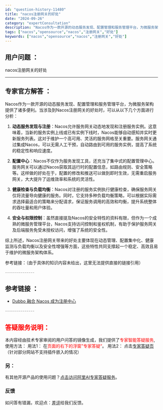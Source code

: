 ```yaml
---
id: "question-history-11480"
title: "nacos注册网关的好处"
date: "2024-09-26"
category: "expertConsultation"
description: "Nacos作为一款开源的动态服务发现、配置管理和服务管理平台，为微服务架构提供了诸多便利。当涉及到Nacos注册网关的好处时，可以从以下几个方面进行分析：1. **动态服务发现与注册**：Nacos允许服务网关动态地发现和注册服务实例。这意味着，当新的服务实例上线或已有实例下线时，Nacos能够自动"
tags: ["nacos","opensource","nacos","注册网关","好处"]
keywords: ["nacos","opensource","nacos","注册网关","好处"]
---
```


## 用户问题 ： 
 nacos注册网关的好处  

---------------
## 专家官方解答 ：

Nacos作为一款开源的动态服务发现、配置管理和服务管理平台，为微服务架构提供了诸多便利。当涉及到Nacos注册网关的好处时，可以从以下几个方面进行分析：

1. **动态服务发现与注册**：Nacos允许服务网关动态地发现和注册服务实例。这意味着，当新的服务实例上线或已有实例下线时，Nacos能够自动感知并实时更新服务列表。这对于维护一个高可用、灵活的服务网格至关重要。服务网关通过集成Nacos，可以无需人工干预，自动路由到可用的服务实例，提高了系统的稳定性和响应速度。

2. **配置中心**：Nacos不仅作为服务发现工具，还充当了集中式的配置管理中心。服务网关可以通过Nacos获取其运行时的配置信息，如路由规则、安全策略等。这样做的好处在于，配置的修改和推送可以做到即时生效，无需重启服务网关，大大提升了运维效率和系统的灵活性。

3. **健康检查与负载均衡**：Nacos对注册的服务实例执行健康检查，确保服务网关仅将流量导向健康的服务。同时，它支持多种负载均衡策略，可以根据实际需求选择最适合的策略来分配请求，保证服务调用的高效和均衡，提升系统整体的吞吐量和用户体验。

4. **安全与权限控制**：虽然直接提及Nacos的安全特性的资料有限，但作为一个成熟的微服务管理平台，Nacos支持访问控制和鉴权机制，有助于保护服务网关及后端服务免受未授权访问，增强了系统的安全性。

综上所述，Nacos注册网关带来的好处主要体现在动态管理、配置集中化、健康监测与负载均衡以及安全性增强等方面，这些特性共同支撑起一个稳定、高效且易于维护的微服务架构体系。

参考链接：（由于具体的知识内容未给出，这里无法提供直接的链接引用）


<font color="#949494">---------------</font> 


## 参考链接 ：

* [Dubbo 融合 Nacos 成为注册中心](https://nacos.io/docs/latest/ecology/use-nacos-with-dubbo)


 <font color="#949494">---------------</font> 
 


## <font color="#FF0000">答疑服务说明：</font> 

本内容经由技术专家审阅的用户问答的镜像生成，我们提供了<font color="#FF0000">专家智能答疑服务</font>,使用方法：
用法1： 在<font color="#FF0000">页面的右下的浮窗”专家答疑“</font>。
用法2： 点击[专家答疑页](https://answer.opensource.alibaba.com/docs/intro)（针对部分网站不支持插件嵌入的情况）
### 另：


有其他开源产品的使用问题？[点击访问阿里AI专家答疑服务](https://answer.opensource.alibaba.com/docs/intro)。
### 反馈
如问答有错漏，欢迎点：[差评](https://ai.nacos.io/user/feedbackByEnhancerGradePOJOID?enhancerGradePOJOId=13767)给我们反馈。
